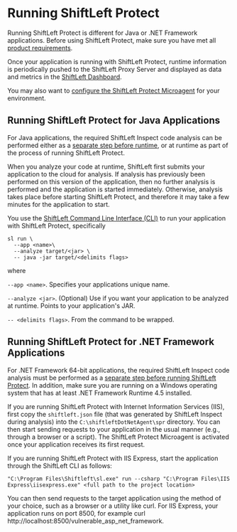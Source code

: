 # Running ShiftLeft Protect

Running ShiftLeft Protect is different for Java or .NET Framework applications. Before using ShiftLeft Protect, make sure you have met all [product requirements](../../introduction/requirements.md). 

Once your application is running with ShiftLeft Protect, runtime information is periodically pushed to the ShiftLeft Proxy Server and displayed as data and metrics in the [ShiftLeft Dashboard](../../using-dashboard/vulnerability-dashboard.md).

You may also want to [configure the ShiftLeft Protect Microagent](../protect/configuring-the-microagent.md) for your environment.

## Running ShiftLeft Protect for Java Applications

For Java applications, the required ShiftLeft Inspect code analysis can be performed either as a [separate step before runtime](../inspect/analyzing-applications.md), or at runtime as part of the process of running ShiftLeft Protect. 

When you analyze your code at runtime, ShiftLeft first submits your application to the cloud for analysis. If analysis has previously been performed on this version of the application, then no further analysis is performed and the application is started immediately. Otherwise, analysis takes place before starting ShiftLeft Protect, and therefore it may take a few minutes for the application to start.

You use the [ShiftLeft Command Line Interface (CLI)](../using-cli/cli-reference.md) to run your application with ShiftLeft Protect, specifically

```
sl run \
  --app <name>\
  --analyze target/<jar> \
  -- java -jar target/<delimits flags>
```

where

`--app <name>`. Specifies your applications unique name.

`--analyze <jar>`. (Optional) Use if you want your application to be analyzed at runtime. Points to your application's JAR.

`-- <delimits flags>`.  From the command to be wrapped. 

## Running ShiftLeft Protect for .NET Framework Applications

For .NET Framework 64-bit applications, the required ShiftLeft Inspect code analysis must be performed as a [separate step before running ShiftLeft Protect](../inspect/analyzing-applications.md). In addition, make sure you are running on a Windows operating system that has at least .NET Framework Runtime 4.5 installed. 

If you are running ShiftLeft Protect with Internet Information Services (IIS), first copy the `shiftleft.json` file (that was generated by ShiftLeft Inspect during analysis) into the `C:\shiftleftDotNetAgent\spr` directory. You can then start sending requests to your application in the usual manner (e.g., through a browser or a script). The ShiftLeft Protect Microagent is activated once your application receives its first request.

If you are running ShiftLeft Protect with IIS Express, start the application through the ShiftLeft CLI as follows:

```
"C:\Program Files\Shiftleft\sl.exe" run --csharp "C:\Program Files\IIS Express\iisexpress.exe" <full path to the project location>
```
You can then send requests to the target application using the method of your choice, such as a browser or a utility like curl. For IIS Express, your application runs on port 8500, for example curl http://<span></span>localhost:8500/vulnerable_asp_net_framework.
